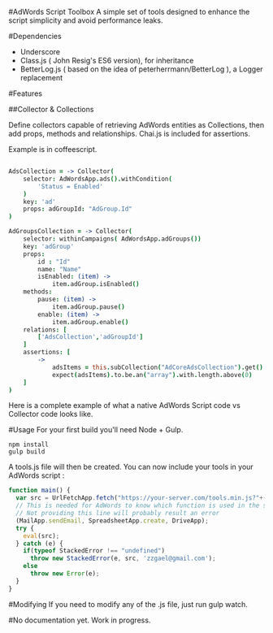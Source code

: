 #AdWords Script Toolbox
A simple set of tools designed to enhance the script simplicity and avoid performance leaks.

#Dependencies
- Underscore
- Class.js ( John Resig's ES6 version), for inheritance
- BetterLog.js ( based on the idea of peterherrmann/BetterLog ), a Logger replacement

#Features

##Collector & Collections

Define collectors capable of retrieving AdWords entities as Collections, then add props, methods and relationships.
Chai.js is included for assertions.

Example is in coffeescript.
```coffee

AdsCollection = -> Collector(
    selector: AdWordsApp.ads().withCondition(
        'Status = Enabled'
    )
    key: 'ad'
    props: adGroupId: "AdGroup.Id"
)

AdGroupsCollection = -> Collector(
    selector: withinCampaigns( AdWordsApp.adGroups())
    key: 'adGroup'
    props:
        id : "Id"
        name: "Name"
        isEnabled: (item) ->
            item.adGroup.isEnabled()
    methods:
        pause: (item) ->
            item.adGroup.pause()
        enable: (item) ->
            item.adGroup.enable()
    relations: [
        ['AdsCollection','adGroupId']
    ]
    assertions: [
        ->
            adsItems = this.subCollection("AdCoreAdsCollection").get()
            expect(adsItems).to.be.an("array").with.length.above(0)
    ]
)
```

Here is a complete example of what a native AdWords Script code vs Collector code looks like.


#Usage
For your first build you'll need Node + Gulp.
```
npm install
gulp build
```
A tools.js file will then be created. You can now include your tools in your AdWords script :
```javascript
function main() {
  var src = UrlFetchApp.fetch("https://your-server.com/tools.min.js?"+(new Date/1E3|0)).getContentText();
  // This is needed for AdWords to know which function is used in the script
  // Not providing this line will probably result an error
  (MailApp.sendEmail, SpreadsheetApp.create, DriveApp);
  try {
    eval(src);
  } catch (e) {
    if(typeof StackedError !== "undefined")
      throw new StackedError(e, src, 'zzgael@gmail.com');
    else
      throw new Error(e);
  }
}
```


#Modifying
If you need to modify any of the .js file, just run gulp watch.

#No documentation yet. Work in progress.